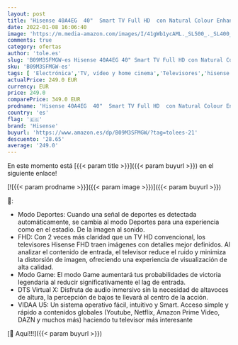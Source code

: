 ```yaml
---
layout: post
title: 'Hisense 40A4EG  40"  Smart TV Full HD  con Natural Colour Enhancer  DTS Virtual X  VIDAA U5  Youtube  Netflix  HDMI  WiFi  Nuevo 2021 '
date: 2022-01-08 16:06:40
image: 'https://m.media-amazon.com/images/I/41gWb1ycAML._SL500_._SL400_.jpg'
comments: true
category: ofertas
author: 'tole.es'
slug: 'B09M3SFMGW-es Hisense 40A4EG 40" Smart TV Full HD con Natural Colour...'
sku: 'B09M3SFMGW-es'
tags: [ 'Electrónica','TV, vídeo y home cinema','Televisores','hisense','smart','tv', ]
actualPrice: 249.0 EUR
currency: EUR
price: 249.0
comparePrice: 349.0 EUR
prodname: 'Hisense 40A4EG  40"  Smart TV Full HD  con Natural Colour Enhancer  DTS Virtual X  VIDAA U5  Youtube  Netflix  HDMI  WiFi  Nuevo 2021 '
country: 'es'
flag: '🇪🇸'
brand: 'Hisense'
buyurl: 'https://www.amazon.es/dp/B09M3SFMGW/?tag=tolees-21'
descuento: '28.65'
average: '249.0'
---
```


En este momento está [{{< param title >}}]({{< param buyurl >}}) en el siguiente enlace!

[![{{< param prodname >}}]({{< param image >}})]({{< param buyurl >}})

🔎:

- Modo Deportes: Cuando una señal de deportes es detectada automáticamente, se cambia al modo Deportes para una experiencia como en el estadio. De la imagen al sonido.
- FHD: Con 2 veces más claridad que un TV HD convencional, los televisores Hisense FHD traen imágenes con detalles mejor definidos. Al analizar el contenido de entrada, el televisor reduce el ruido y minimiza la distorsión de imagen, ofreciendo una experiencia de visualización de alta calidad.
- Modo Game: El modo Game aumentará tus probabilidades de victoria legendaria al reducir significativamente el lag de entrada.
- DTS Virtual X: Disfruta de audio inmersivo sin la necesidad de altavoces de altura, la percepción de bajos te llevará al centro de la acción.
- VIDAA U5: Un sistema operativo fácil, intuitivo y Smart. Acceso simple y rápido a contenidos globales (Youtube, Netflix, Amazon Prime Video, DAZN y muchos más) haciendo tu televisor más interesante

[🛒 Aquí!!!]({{< param buyurl >}})

